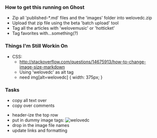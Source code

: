 ### How to get this running on Ghost

* Zip all 'published-*.md' files and the 'images' folder into welovedc.zip
* Upload that zip file using the beta 'batch upload' tool
* Tag all the articles with 'welovemusic' or 'hotticket'
* Tag favorites with...something(?)

### Things I'm Still Workin On
* CSS: 
    - http://stackoverflow.com/questions/14675913/how-to-change-image-size-markdown
    - Using 'welovedc' as alt tag
    - need img[alt=welovedc] { width: 375px; }

### Tasks
+ copy all text over
+ copy over comments
- header-ize the top row
- put in dummy image tags: ![welovedc](/images/.jpg "")
- drop in the image file names
- update links and formatting
